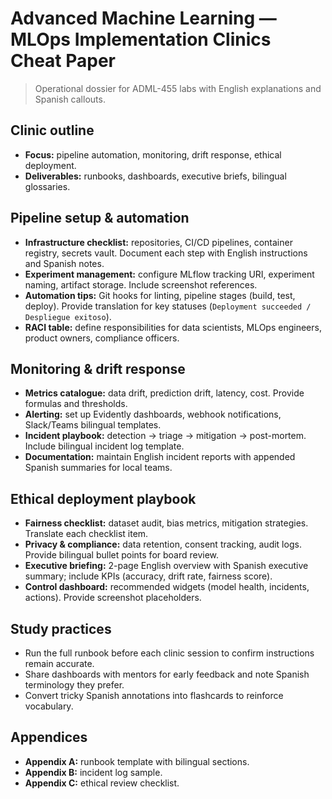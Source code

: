 # Advanced Machine Learning — MLOps Implementation Clinics Cheat Paper

> Operational dossier for ADML-455 labs with English explanations and Spanish callouts.

## Clinic outline
- **Focus:** pipeline automation, monitoring, drift response, ethical deployment.
- **Deliverables:** runbooks, dashboards, executive briefs, bilingual glossaries.

## Pipeline setup & automation
- **Infrastructure checklist:** repositories, CI/CD pipelines, container registry, secrets vault. Document each step with English instructions and Spanish notes.
- **Experiment management:** configure MLflow tracking URI, experiment naming, artifact storage. Include screenshot references.
- **Automation tips:** Git hooks for linting, pipeline stages (build, test, deploy). Provide translation for key statuses (`Deployment succeeded / Despliegue exitoso`).
- **RACI table:** define responsibilities for data scientists, MLOps engineers, product owners, compliance officers.

## Monitoring & drift response
- **Metrics catalogue:** data drift, prediction drift, latency, cost. Provide formulas and thresholds.
- **Alerting:** set up Evidently dashboards, webhook notifications, Slack/Teams bilingual templates.
- **Incident playbook:** detection → triage → mitigation → post-mortem. Include bilingual incident log template.
- **Documentation:** maintain English incident reports with appended Spanish summaries for local teams.

## Ethical deployment playbook
- **Fairness checklist:** dataset audit, bias metrics, mitigation strategies. Translate each checklist item.
- **Privacy & compliance:** data retention, consent tracking, audit logs. Provide bilingual bullet points for board review.
- **Executive briefing:** 2-page English overview with Spanish executive summary; include KPIs (accuracy, drift rate, fairness score).
- **Control dashboard:** recommended widgets (model health, incidents, actions). Provide screenshot placeholders.

## Study practices
- Run the full runbook before each clinic session to confirm instructions remain accurate.
- Share dashboards with mentors for early feedback and note Spanish terminology they prefer.
- Convert tricky Spanish annotations into flashcards to reinforce vocabulary.

## Appendices
- **Appendix A:** runbook template with bilingual sections.
- **Appendix B:** incident log sample.
- **Appendix C:** ethical review checklist.

